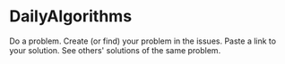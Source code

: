 # DailyAlgorithms
Do a problem. Create (or find) your problem in the issues. Paste a link to your solution. See others' solutions of the same problem.

